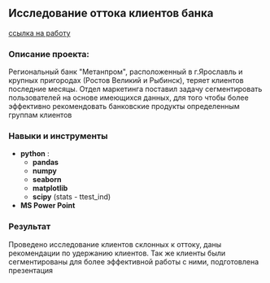 ## Исследование оттока клиентов банка

[ссылка на работу](https://github.com/Radikdpm55/Projects/blob/4283dd7f49bedcab929d0cd0372bd2c39ee3e1ec/Bank%20Segmentation/%D0%98%D1%81%D1%81%D0%BB%D0%B5%D0%B4%D0%BE%D0%B2%D0%B0%D0%BD%D0%B8%D0%B5%20%D0%BE%D1%82%D1%82%D0%BE%D0%BA%D0%B0%20%D0%BA%D0%BB%D0%B8%D0%B5%D0%BD%D1%82%D0%BE%D0%B2%20%D0%B1%D0%B0%D0%BD%D0%BA%D0%B0%20%C2%AB%D0%9C%D0%B5%D1%82%D0%B0%D0%BD%D0%BF%D1%80%D0%BE%D0%BC%C2%BB.ipynb)

### Описание проекта:

Региональный банк "Метанпром", расположенный в г.Ярославль и крупных пригородах (Ростов Великий и Рыбинск), теряет клиентов последние месяцы.
Отдел маркетинга поставил задачу сегментировать пользователей на основе имеющихся данных, для того чтобы более эффективно рекомендовать банковские продукты определенным группам клиентов

### Навыки и инструменты

- **python** :
    - **pandas**
    - **numpy**
    - **seaborn**
    - **matplotlib**
    - **scipy** (stats - ttest_ind)
- **MS Power Point**

### Результат

Проведено исследование клиентов склонных к оттоку, даны рекомендации по удержанию клиентов. Так же клиенты были сегментированы для более эффективной работы с ними, подготовлена презентация
